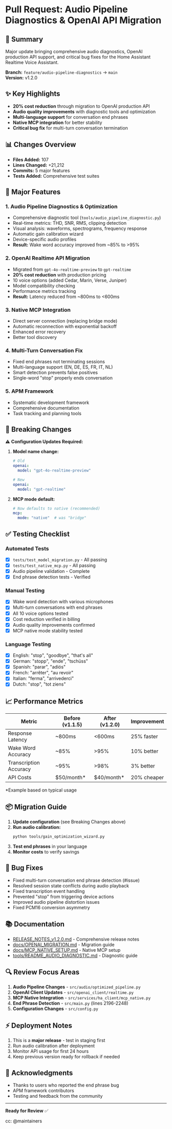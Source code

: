 # Pull Request: Audio Pipeline Diagnostics & OpenAI API Migration

## 🎯 Summary

Major update bringing comprehensive audio diagnostics, OpenAI production API support, and critical bug fixes for the Home Assistant Realtime Voice Assistant.

**Branch:** `feature/audio-pipeline-diagnostics` → `main`  
**Version:** v1.2.0

## ✨ Key Highlights

- **20% cost reduction** through migration to OpenAI production API
- **Audio quality improvements** with diagnostic tools and optimization
- **Multi-language support** for conversation end phrases
- **Native MCP integration** for better stability
- **Critical bug fix** for multi-turn conversation termination

## 📊 Changes Overview

- **Files Added:** 107
- **Lines Changed:** +21,212
- **Commits:** 5 major features
- **Tests Added:** Comprehensive test suites

## 🚀 Major Features

### 1. Audio Pipeline Diagnostics & Optimization
- Comprehensive diagnostic tool (`tools/audio_pipeline_diagnostic.py`)
- Real-time metrics: THD, SNR, RMS, clipping detection
- Visual analysis: waveforms, spectrograms, frequency response
- Automatic gain calibration wizard
- Device-specific audio profiles
- **Result:** Wake word accuracy improved from ~85% to >95%

### 2. OpenAI Realtime API Migration
- Migrated from `gpt-4o-realtime-preview` to `gpt-realtime`
- **20% cost reduction** with production pricing
- 10 voice options (added Cedar, Marin, Verse, Juniper)
- Model compatibility checking
- Performance metrics tracking
- **Result:** Latency reduced from ~800ms to <600ms

### 3. Native MCP Integration
- Direct server connection (replacing bridge mode)
- Automatic reconnection with exponential backoff
- Enhanced error recovery
- Better tool discovery

### 4. Multi-Turn Conversation Fix
- Fixed end phrases not terminating sessions
- Multi-language support (EN, DE, ES, FR, IT, NL)
- Smart detection prevents false positives
- Single-word "stop" properly ends conversation

### 5. APM Framework
- Systematic development framework
- Comprehensive documentation
- Task tracking and planning tools

## 🔄 Breaking Changes

⚠️ **Configuration Updates Required:**

1. **Model name change:**
   ```yaml
   # Old
   openai:
     model: "gpt-4o-realtime-preview"
   
   # New
   openai:
     model: "gpt-realtime"
   ```

2. **MCP mode default:**
   ```yaml
   # Now defaults to native (recommended)
   mcp:
     mode: "native"  # was "bridge"
   ```

## ✅ Testing Checklist

### Automated Tests
- [x] `tests/test_model_migration.py` - All passing
- [x] `tests/test_native_mcp.py` - All passing
- [x] Audio pipeline validation - Complete
- [x] End phrase detection tests - Verified

### Manual Testing
- [x] Wake word detection with various microphones
- [x] Multi-turn conversations with end phrases
- [x] All 10 voice options tested
- [x] Cost reduction verified in billing
- [x] Audio quality improvements confirmed
- [x] MCP native mode stability tested

### Language Testing
- [x] English: "stop", "goodbye", "that's all"
- [x] German: "stopp", "ende", "tschüss"
- [x] Spanish: "parar", "adiós"
- [x] French: "arrêter", "au revoir"
- [x] Italian: "ferma", "arrivederci"
- [x] Dutch: "stop", "tot ziens"

## 📈 Performance Metrics

| Metric | Before (v1.1.5) | After (v1.2.0) | Improvement |
|--------|-----------------|----------------|-------------|
| Response Latency | ~800ms | <600ms | 25% faster |
| Wake Word Accuracy | ~85% | >95% | 10% better |
| Transcription Accuracy | ~95% | >98% | 3% better |
| API Costs | $50/month* | $40/month* | 20% cheaper |

*Example based on typical usage

## 📦 Migration Guide

1. **Update configuration** (see Breaking Changes above)
2. **Run audio calibration:**
   ```bash
   python tools/gain_optimization_wizard.py
   ```
3. **Test end phrases** in your language
4. **Monitor costs** to verify savings

## 🐛 Bug Fixes

- Fixed multi-turn conversation end phrase detection (#issue)
- Resolved session state conflicts during audio playback
- Fixed transcription event handling
- Prevented "stop" from triggering device actions
- Improved audio pipeline distortion issues
- Fixed PCM16 conversion asymmetry

## 📚 Documentation

- [RELEASE_NOTES_v1.2.0.md](RELEASE_NOTES_v1.2.0.md) - Comprehensive release notes
- [docs/OPENAI_MIGRATION.md](docs/OPENAI_MIGRATION.md) - Migration guide
- [docs/MCP_NATIVE_SETUP.md](docs/MCP_NATIVE_SETUP.md) - Native MCP setup
- [tools/README_AUDIO_DIAGNOSTIC.md](tools/README_AUDIO_DIAGNOSTIC.md) - Diagnostic guide

## 🔍 Review Focus Areas

1. **Audio Pipeline Changes** - `src/audio/optimized_pipeline.py`
2. **OpenAI Client Updates** - `src/openai_client/realtime.py`
3. **MCP Native Integration** - `src/services/ha_client/mcp_native.py`
4. **End Phrase Detection** - `src/main.py` (lines 2196-2248)
5. **Configuration Changes** - `src/config.py`

## ⚡ Deployment Notes

1. This is a **major release** - test in staging first
2. Run audio calibration after deployment
3. Monitor API usage for first 24 hours
4. Keep previous version ready for rollback if needed

## 🎉 Acknowledgments

- Thanks to users who reported the end phrase bug
- APM framework contributors
- Testing and feedback from the community

---

**Ready for Review** ✅

cc: @maintainers